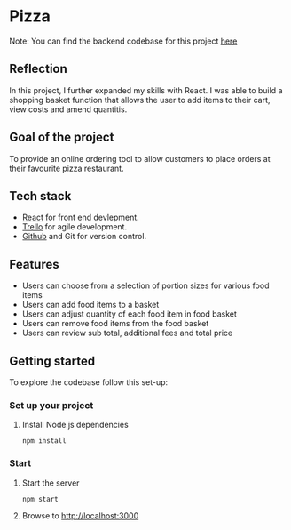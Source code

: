# Pizza

Note: You can find the backend codebase for this project [here](https://github.com/Conor-Developer/pizza_delivery_backend)

## Reflection

In this project, I further expanded my skills with React. I was able to build a shopping basket function that allows the user to add items to their cart, view costs and amend quantitis.

## Goal of the project

To provide an online ordering tool to allow customers to place orders at their favourite pizza restaurant.

## Tech stack

- [React](https://reactjs.org/) for front end devlepment.
- [Trello](https://trello.com) for agile development.
- [Github](https://github.com/) and Git for version control.

## Features

- Users can choose from a selection of portion sizes for various food items
- Users can add food items to a basket
- Users can adjust quantity of each food item in food basket
- Users can remove food items from the food basket
- Users can review sub total, additional fees and total price

## Getting started

To explore the codebase follow this set-up:

### Set up your project

1. Install Node.js dependencies
   ```
   npm install
   ```

### Start

1. Start the server
   ```
   npm start
   ```
2. Browse to [http://localhost:3000](http://localhost:3000)
